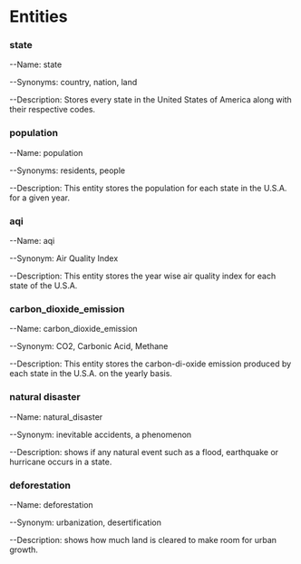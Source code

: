 # Entities

### state
--Name: state

--Synonyms: country, nation, land

--Description: Stores every state in the United States of America along with their respective codes.

### population
--Name: population

--Synonyms: residents, people

--Description: This entity stores the population for each state in the U.S.A. for a given year.

### aqi
 --Name: aqi
 
 --Synonym: Air Quality Index
 
 --Description: This entity stores the year wise air quality index for each state of the U.S.A.
 
### carbon_dioxide_emission
 --Name: carbon_dioxide_emission
 
 --Synonym: CO2, Carbonic Acid, Methane
 
 --Description: This entity stores the carbon-di-oxide emission produced by each state in the U.S.A. on the yearly basis.
 
 ### natural disaster
--Name: natural_disaster

--Synonym: inevitable accidents, a phenomenon 

--Description: shows if any natural event such as a flood, earthquake or hurricane occurs in a state.

### deforestation
--Name: deforestation

--Synonym: urbanization, desertification

--Description: shows how much land is cleared to make room for urban growth. 

